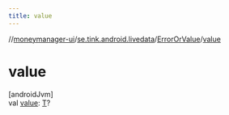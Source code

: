 ```yaml
---
title: value
---
```

//[moneymanager-ui](../../../index.html)/[se.tink.android.livedata](../index.html)/[ErrorOrValue](index.html)/[value](value.html)



# value



[androidJvm]\
val [value](value.html): [T](index.html)?




